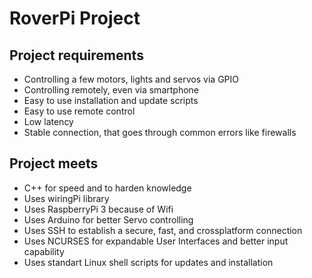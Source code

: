# RoverPi Project

## Project requirements
- Controlling a few motors, lights and servos via GPIO
- Controlling remotely, even via smartphone
- Easy to use installation and update scripts
- Easy to use remote control
- Low latency
- Stable connection, that goes through common errors like firewalls

## Project meets
- C++ for speed and to harden knowledge
- Uses wiringPi library
- Uses RaspberryPi 3 because of Wifi
- Uses Arduino for better Servo controlling
- Uses SSH to establish a secure, fast, and crossplatform connection
- Uses NCURSES for expandable User Interfaces and better input capability
- Uses standart Linux shell scripts for updates and installation
